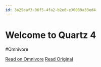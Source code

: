 ```yaml
---
id: 3a25aaf3-06f5-4fa2-b2e0-e30089a33ed4
---
```


# Welcome to Quartz 4
#Omnivore

[Read on Omnivore](https://omnivore.app/me/https-quartz-jzhao-xyz-191ede27ef5)
[Read Original](https://quartz.jzhao.xyz)

